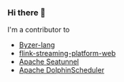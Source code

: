 ### Hi there 👋
I'm a contributor to
- [Byzer-lang](https://github.com/byzer-org/byzer-lang)
- [flink-streaming-platform-web](https://github.com/zhp8341/flink-streaming-platform-web)
- [Apache Seatunnel](https://github.com/apache/seatunnel)
- [Apache DolphinScheduler](https://github.com/apache/dolphinscheduler)
